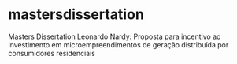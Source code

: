 # mastersdissertation
Masters Dissertation Leonardo Nardy: Proposta para incentivo ao investimento em microempreendimentos de geração distribuída por consumidores residenciais
